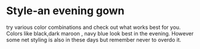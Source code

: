 # Style-an evening gown 
try various color combinations and check out what works best for you.
Colors like black,dark maroon , navy blue look best in the evening.
However some net styling is also in these days but remember never to overdo it.

